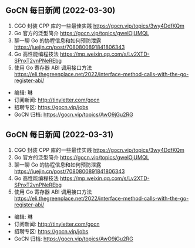 ## GoCN 每日新闻 (2022-03-30)

1. CGO 封装 CPP 库的一些最佳实践 https://gocn.vip/topics/3wy4DdfKQm
2. Go 官方的泛型简介 https://gocn.vip/topics/gwelOjUMQL
3. 聊一聊 Go 的协程信息和如何预防泄露 https://juejin.cn/post/7080800891841806343
4. Go 高性能编程技法 https://mp.weixin.qq.com/s/Lv2XTD-SPnxT2vnPNeREbg
5. 使用 Go 寄存器 ABI 调用接口方法 https://eli.thegreenplace.net/2022/interface-method-calls-with-the-go-register-abi/

- 编辑: 琳
- 订阅新闻: http://tinyletter.com/gocn
- 招聘专区: https://gocn.vip/jobs
- GoCN 归档: https://gocn.vip/topics/AwO9jGu2RG

## GoCN 每日新闻 (2022-03-31)

1. CGO 封装 CPP 库的一些最佳实践 https://gocn.vip/topics/3wy4DdfKQm
2. Go 官方的泛型简介 https://gocn.vip/topics/gwelOjUMQL
3. 聊一聊 Go 的协程信息和如何预防泄露 https://juejin.cn/post/7080800891841806343
4. Go 高性能编程技法 https://mp.weixin.qq.com/s/Lv2XTD-SPnxT2vnPNeREbg
5. 使用 Go 寄存器 ABI 调用接口方法 https://eli.thegreenplace.net/2022/interface-method-calls-with-the-go-register-abi/

- 编辑: 琳
- 订阅新闻: http://tinyletter.com/gocn
- 招聘专区: https://gocn.vip/jobs
- GoCN 归档: https://gocn.vip/topics/AwO9jGu2RG
